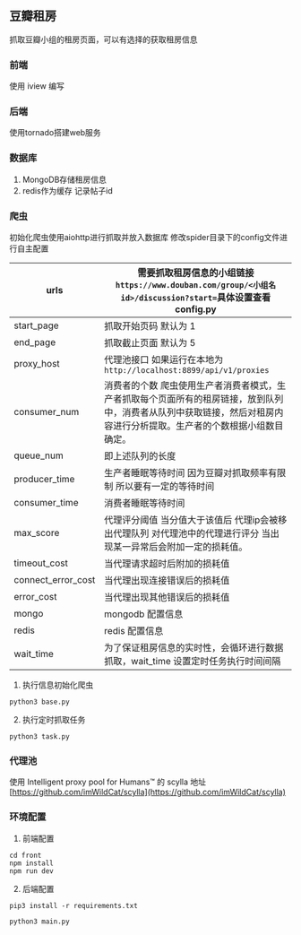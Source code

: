 ## 豆瓣租房

抓取豆瓣小组的租房页面，可以有选择的获取租房信息

### 前端

使用 iview 编写

### 后端

使用tornado搭建web服务

### 数据库

1. MongoDB存储租房信息
2. redis作为缓存 记录帖子id

### 爬虫

初始化爬虫使用aiohttp进行抓取并放入数据库 修改spider目录下的config文件进行自主配置

| urls               | 需要抓取租房信息的小组链接 `https://www.douban.com/group/<小组名id>/discussion?start=`具体设置查看config.py |
| ------------------ | ------------------------------------------------------------ |
| start_page         | 抓取开始页码 默认为 1                                        |
| end_page           | 抓取截止页面 默认为 5                                        |
| proxy_host         | 代理池接口 如果运行在本地为 `http://localhost:8899/api/v1/proxies` |
| consumer_num       | 消费者的个数 爬虫使用生产者消费者模式，生产者抓取每个页面所有的租房链接，放到队列中，消费者从队列中获取链接，然后对租房内容进行分析提取。生产者的个数根据小组数目确定。 |
| queue_num          | 即上述队列的长度                                             |
| producer_time      | 生产者睡眠等待时间 因为豆瓣对抓取频率有限制 所以要有一定的等待时间 |
| consumer_time      | 消费者睡眠等待时间                                           |
| max_score          | 代理评分阈值 当分值大于该值后 代理ip会被移出代理队列 对代理池中的代理进行评分 当出现某一异常后会附加一定的损耗值。 |
| timeout_cost       | 当代理请求超时后附加的损耗值                                 |
| connect_error_cost | 当代理出现连接错误后的损耗值                                 |
| error_cost         | 当代理出现其他错误后的损耗值                                 |
| mongo              | mongodb 配置信息                                             |
| redis              | redis 配置信息                                               |
| wait_time          | 为了保证租房信息的实时性，会循环进行数据抓取，wait_time 设置定时任务执行时间间隔 |

1. 执行信息初始化爬虫

```
python3 base.py
```

2. 执行定时抓取任务

```
python3 task.py
```

### 代理池

使用 Intelligent proxy pool for Humans™ 的 scylla 地址
[https://github.com/imWildCat/scylla](https://github.com/imWildCat/scylla)

### 环境配置

1. 前端配置

```
cd front
npm install
npm run dev
```

2. 后端配置

```
pip3 install -r requirements.txt
```

```
python3 main.py
```


